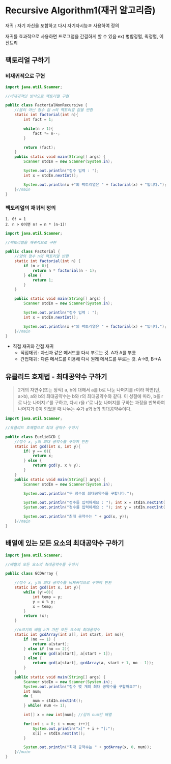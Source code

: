 # Recursive Algorithm1(재귀 알고리즘)

재귀 : 자기 자신을 포함하고 다시 자기자시능ㄹ 사용하여 정의

재귀를 효과적으로 사용하면 프로그램을 간결하게 할 수 있음 ex) 병합정렬, 퀵정렬, 이진트리

## 팩토리얼 구하기

### 비재귀적으로 구현

```java
import java.util.Scanner;

//비재귀적인 방식으로 팩토리얼 구현

public class FactorialNonRecursive {
    //음이 아닌 정수 값 n의 팩토리얼 값을 반환
    static int factorial(int n){
        int fact = 1;

        while(n > 1){
            fact *= n--;
        }

        return (fact);
    }
    public static void main(String[] args) {
        Scanner stdIn = new Scanner(System.in);

        System.out.println("정수 입력 : ");
        int x = stdIn.nextInt();

        System.out.println(x +"의 팩토리얼은 " + factorial(x) + "입니다.");
    }//main
}
```

### 팩토리얼의 재귀적 정의

```
1. 0! = 1
2. n > 0이면 n! = n * (n-1)!
```

```java
import java.util.Scanner;

//팩토리얼을 재귀적으로 구현

public class Factorial {
    //양의 정수 n의 팩토리얼 반환
    static int factorial(int n) {
        if (n > 0){
            return n * factorial(n - 1);
        } else {
            return 1;
        }
    }

    public static void main(String[] args) {
        Scanner stdIn = new Scanner(System.in);

        System.out.println("정수 입력 : ");
        int x = stdIn.nextInt();

        System.out.println(x +"의 팩토리얼은 " + factorial(x) + "입니다.");
    }//main
}
```

- 직접 재귀와 간접 재귀
  - 직접재귀 : 자신과 같은 메서드를 다시 부르는 것. A가 A를 부름
  - 간접재귀 : 다른 메서드를 이용해 다시 원래 메서드를 부르는 것. A->B, B->A

## 유클리드 호제법 - 최대공약수 구하기

> 2개의 자연수(또는 정식) a, b에 대해서 a를 b로 나눈 나머지를 r이라 하면(단, a>b), 
> a와 b의 최대공약수는 b와 r의 최대공약수와 같다. 
> 이 성질에 따라, b를 r로 나눈 나머지 r'를 구하고, 다시 r을 r'로 나눈 나머지를 구하는 과정을 반복하여 
> 나머지가 0이 되었을 때 나누는 수가 a와 b의 최대공약수이다.

```java
import java.util.Scanner;

//유클리드 호제법으로 최대 공약수 구하기

public class EuclidGCD {
    //정수 x, y의 최대 공약수를 구하여 반환
    static int gcd(int x, int y){
        if( y == 0){
            return x;
        } else {
            return gcd(y, x % y);
        }
    }
    public static void main(String[] args) {
        Scanner stdIn = new Scanner(System.in);

        System.out.println("두 정수의 최대공약수를 구합니다.");

        System.out.println("정수를 입력하세요 : "); int x = stdIn.nextInt();
        System.out.println("정수를 입력하세요 : "); int y = stdIn.nextInt();

        System.out.println("최대 공약수는 " + gcd(x, y));
    }//main
}
```

## 배열에 있는 모든 요소의 최대공약수 구하기

```java
import java.util.Scanner;

//배열의 모든 요소의 최대공약수를 구하기

public class GCDArray {

    //정수 x, y의 최대 공약수를 비재귀적으로 구하여 반환
    static int gcd(int x, int y){
        while (y!=0){
            int temp = y;
            y = x % y;
            x = temp;
        }
        return (x);
    }

    //n크기의 배열 a가 가진 모든 요소의 최대공약수
    static int gcdArray(int a[], int start, int no){
        if (no == 1) {
            return a[start];
        } else if (no == 2){
            return gcd(a[start], a[start + 1]);
        } else {
            return gcd(a[start], gcdArray(a, start + 1, no - 1));
        }
    }
    public static void main(String[] args) {
        Scanner stdIn = new Scanner(System.in);
        System.out.println("정수 몇 개의 최대 공약수를 구할까요?");
        int num;
        do {
            num = stdIn.nextInt();
        } while( num <= 1);

        int[] x = new int[num]; //길이 num인 배열

        for(int i = 0; i < num; i++){
            System.out.println("x[" + i + "]:");
            x[i] = stdIn.nextInt();
        }

        System.out.println("최대 공약수는 " + gcdArray(x, 0, num));
    }//main
}
```

